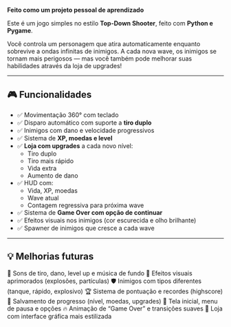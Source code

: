 **Feito como um projeto pessoal de aprendizado**

Este é um jogo simples no estilo **Top-Down Shooter**, feito com **Python e Pygame**.

Você controla um personagem que atira automaticamente enquanto sobrevive a ondas infinitas de inimigos.
A cada nova wave, os inimigos se tornam mais perigosos — mas você também pode melhorar suas habilidades através da loja de upgrades!

---

## 🎮 Funcionalidades

- ✅ Movimentação 360° com teclado
- ✅ Disparo automático com suporte a **tiro duplo**
- ✅ Inimigos com dano e velocidade progressivos
- ✅ Sistema de **XP, moedas e level**
- ✅ **Loja com upgrades** a cada novo nível:
  - Tiro duplo
  - Tiro mais rápido
  - Vida extra
  - Aumento de dano
- ✅ HUD com:
  - Vida, XP, moedas
  - Wave atual
  - Contagem regressiva para próxima wave
- ✅ Sistema de **Game Over com opção de continuar**
- ✅ Efeitos visuais nos inimigos (cor escurecida e olho brilhante)
- ✅ Spawner de inimigos que cresce a cada wave
  
---

## 💡 Melhorias futuras

🎵 Sons de tiro, dano, level up e música de fundo
🌟 Efeitos visuais aprimorados (explosões, partículas)
🛡️ Inimigos com tipos diferentes (tanque, rápido, explosivo)
🏆 Sistema de pontuação e recordes (highscore)
💾 Salvamento de progresso (nível, moedas, upgrades)
📜 Tela inicial, menu de pausa e opções
🔥 Animação de “Game Over” e transições suaves
📜 Loja com interface gráfica mais estilizada
